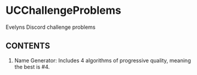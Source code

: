 # UCChallengeProblems
Evelyns Discord challenge problems

## CONTENTS

1) Name Generator: Includes 4 algorithms of progressive quality, meaning the best is #4.
